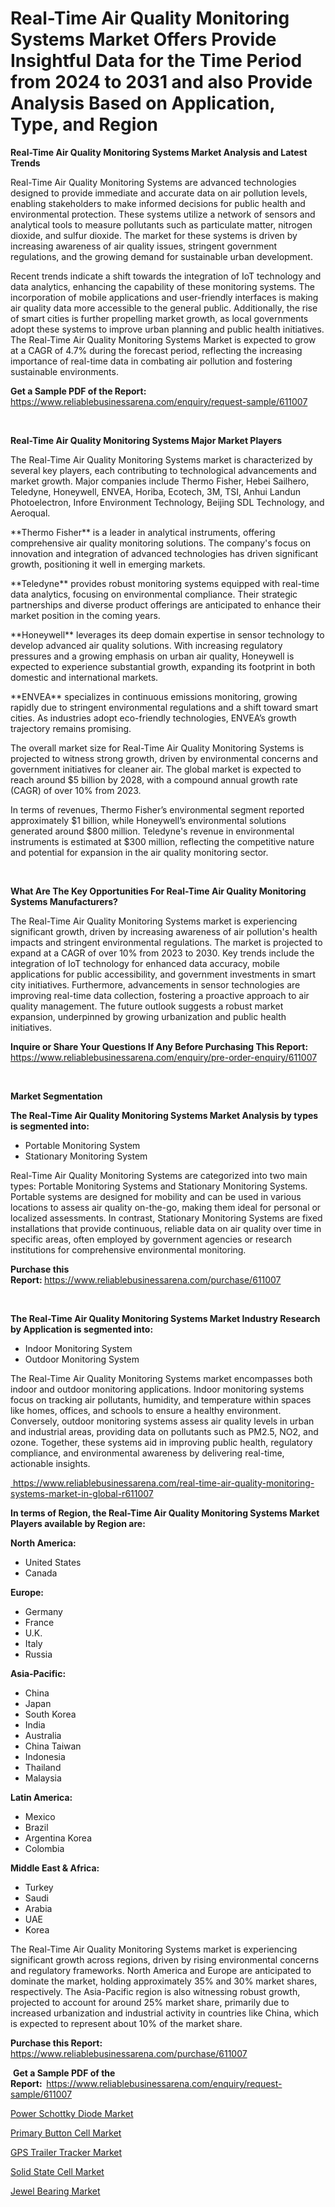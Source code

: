 <p><h1>Real-Time Air Quality Monitoring Systems Market Offers Provide Insightful Data for the Time Period from 2024 to 2031 and also Provide Analysis Based on Application, Type, and Region</h1></p><p><strong>Real-Time Air Quality Monitoring Systems Market Analysis and Latest Trends</strong></p>
<p><p>Real-Time Air Quality Monitoring Systems are advanced technologies designed to provide immediate and accurate data on air pollution levels, enabling stakeholders to make informed decisions for public health and environmental protection. These systems utilize a network of sensors and analytical tools to measure pollutants such as particulate matter, nitrogen dioxide, and sulfur dioxide. The market for these systems is driven by increasing awareness of air quality issues, stringent government regulations, and the growing demand for sustainable urban development. </p><p>Recent trends indicate a shift towards the integration of IoT technology and data analytics, enhancing the capability of these monitoring systems. The incorporation of mobile applications and user-friendly interfaces is making air quality data more accessible to the general public. Additionally, the rise of smart cities is further propelling market growth, as local governments adopt these systems to improve urban planning and public health initiatives. The Real-Time Air Quality Monitoring Systems Market is expected to grow at a CAGR of 4.7% during the forecast period, reflecting the increasing importance of real-time data in combating air pollution and fostering sustainable environments.</p></p>
<p><strong>Get a Sample PDF of the Report:&nbsp;</strong> <a href="https://www.reliablebusinessarena.com/enquiry/request-sample/611007?utm_campaign=1294&utm_medium=2&utm_source=Github&utm_content=ia&utm_term=29092024&utm_id=real-time-air-quality-monitoring-systems">https://www.reliablebusinessarena.com/enquiry/request-sample/611007</a></p>
<p>&nbsp;</p>
<p><strong>Real-Time Air Quality Monitoring Systems Major Market Players</strong></p>
<p><p>The Real-Time Air Quality Monitoring Systems market is characterized by several key players, each contributing to technological advancements and market growth. Major companies include Thermo Fisher, Hebei Sailhero, Teledyne, Honeywell, ENVEA, Horiba, Ecotech, 3M, TSI, Anhui Landun Photoelectron, Infore Environment Technology, Beijing SDL Technology, and Aeroqual.</p><p>**Thermo Fisher** is a leader in analytical instruments, offering comprehensive air quality monitoring solutions. The company's focus on innovation and integration of advanced technologies has driven significant growth, positioning it well in emerging markets. </p><p>**Teledyne** provides robust monitoring systems equipped with real-time data analytics, focusing on environmental compliance. Their strategic partnerships and diverse product offerings are anticipated to enhance their market position in the coming years.</p><p>**Honeywell** leverages its deep domain expertise in sensor technology to develop advanced air quality solutions. With increasing regulatory pressures and a growing emphasis on urban air quality, Honeywell is expected to experience substantial growth, expanding its footprint in both domestic and international markets.</p><p>**ENVEA** specializes in continuous emissions monitoring, growing rapidly due to stringent environmental regulations and a shift toward smart cities. As industries adopt eco-friendly technologies, ENVEA’s growth trajectory remains promising.</p><p>The overall market size for Real-Time Air Quality Monitoring Systems is projected to witness strong growth, driven by environmental concerns and government initiatives for cleaner air. The global market is expected to reach around $5 billion by 2028, with a compound annual growth rate (CAGR) of over 10% from 2023.</p><p>In terms of revenues, Thermo Fisher’s environmental segment reported approximately $1 billion, while Honeywell’s environmental solutions generated around $800 million. Teledyne's revenue in environmental instruments is estimated at $300 million, reflecting the competitive nature and potential for expansion in the air quality monitoring sector.</p></p>
<p>&nbsp;</p>
<p><strong>What Are The Key Opportunities For Real-Time Air Quality Monitoring Systems Manufacturers?</strong></p>
<p><p>The Real-Time Air Quality Monitoring Systems market is experiencing significant growth, driven by increasing awareness of air pollution's health impacts and stringent environmental regulations. The market is projected to expand at a CAGR of over 10% from 2023 to 2030. Key trends include the integration of IoT technology for enhanced data accuracy, mobile applications for public accessibility, and government investments in smart city initiatives. Furthermore, advancements in sensor technologies are improving real-time data collection, fostering a proactive approach to air quality management. The future outlook suggests a robust market expansion, underpinned by growing urbanization and public health initiatives.</p></p>
<p><strong>Inquire or Share Your Questions If Any Before Purchasing This Report:</strong> <a href="https://www.reliablebusinessarena.com/enquiry/pre-order-enquiry/611007?utm_campaign=1294&utm_medium=2&utm_source=Github&utm_content=ia&utm_term=29092024&utm_id=real-time-air-quality-monitoring-systems">https://www.reliablebusinessarena.com/enquiry/pre-order-enquiry/611007</a></p>
<p>&nbsp;</p>
<p><strong>Market Segmentation</strong></p>
<p><strong>The Real-Time Air Quality Monitoring Systems Market Analysis by types is segmented into:</strong></p>
<p><ul><li>Portable Monitoring System</li><li>Stationary Monitoring System</li></ul></p>
<p><p>Real-Time Air Quality Monitoring Systems are categorized into two main types: Portable Monitoring Systems and Stationary Monitoring Systems. Portable systems are designed for mobility and can be used in various locations to assess air quality on-the-go, making them ideal for personal or localized assessments. In contrast, Stationary Monitoring Systems are fixed installations that provide continuous, reliable data on air quality over time in specific areas, often employed by government agencies or research institutions for comprehensive environmental monitoring.</p></p>
<p><strong>Purchase this Report:&nbsp;</strong><a href="https://www.reliablebusinessarena.com/purchase/611007?utm_campaign=1294&utm_medium=2&utm_source=Github&utm_content=ia&utm_term=29092024&utm_id=real-time-air-quality-monitoring-systems">https://www.reliablebusinessarena.com/purchase/611007</a></p>
<p>&nbsp;</p>
<p><strong>The Real-Time Air Quality Monitoring Systems Market Industry Research by Application is segmented into:</strong></p>
<p><ul><li>Indoor Monitoring System</li><li>Outdoor Monitoring System</li></ul></p>
<p><p>The Real-Time Air Quality Monitoring Systems market encompasses both indoor and outdoor monitoring applications. Indoor monitoring systems focus on tracking air pollutants, humidity, and temperature within spaces like homes, offices, and schools to ensure a healthy environment. Conversely, outdoor monitoring systems assess air quality levels in urban and industrial areas, providing data on pollutants such as PM2.5, NO2, and ozone. Together, these systems aid in improving public health, regulatory compliance, and environmental awareness by delivering real-time, actionable insights.</p></p>
<p><a href="https://www.reliablebusinessarena.com/real-time-air-quality-monitoring-systems-market-in-global-r611007?utm_campaign=1294&utm_medium=2&utm_source=Github&utm_content=ia&utm_term=29092024&utm_id=real-time-air-quality-monitoring-systems">&nbsp;https://www.reliablebusinessarena.com/real-time-air-quality-monitoring-systems-market-in-global-r611007</a></p>
<p><strong>In terms of Region, the Real-Time Air Quality Monitoring Systems Market Players available by Region are:</strong></p>
<p>
    <p> <strong> North America: </strong>
        <ul>
            <li>United States</li>
            <li>Canada</li>
        </ul>
        </p> 
    <p> <strong> Europe: </strong>
        <ul>
            <li>Germany</li>
            <li>France</li>
            <li>U.K.</li>
            <li>Italy</li>
            <li>Russia</li>
        </ul>
        </p> 
    <p> <strong> Asia-Pacific: </strong>
        <ul>
            <li>China</li>
            <li>Japan</li>
            <li>South Korea</li>
            <li>India</li>
            <li>Australia</li>
            <li>China Taiwan</li>
            <li>Indonesia</li>
            <li>Thailand</li>
            <li>Malaysia</li>
        </ul>
        </p> 
    <p> <strong> Latin America: </strong>
        <ul>
            <li>Mexico</li>
            <li>Brazil</li>
            <li>Argentina Korea</li>
            <li>Colombia</li>
        </ul>
        </p> 
    <p> <strong> Middle East & Africa: </strong>
        <ul>
            <li>Turkey</li>
            <li>Saudi</li>
            <li>Arabia</li>
            <li>UAE</li>
            <li>Korea</li>
        </ul>
    </p>
    </p>
<p><p>The Real-Time Air Quality Monitoring Systems market is experiencing significant growth across regions, driven by rising environmental concerns and regulatory frameworks. North America and Europe are anticipated to dominate the market, holding approximately 35% and 30% market shares, respectively. The Asia-Pacific region is also witnessing robust growth, projected to account for around 25% market share, primarily due to increased urbanization and industrial activity in countries like China, which is expected to represent about 10% of the market share.</p></p>
<p><strong>Purchase this Report: </strong><a href="https://www.reliablebusinessarena.com/purchase/611007?utm_campaign=1294&utm_medium=2&utm_source=Github&utm_content=ia&utm_term=29092024&utm_id=real-time-air-quality-monitoring-systems">https://www.reliablebusinessarena.com/purchase/611007</a></p>
<p>&nbsp;<strong>Get a Sample PDF of the Report:&nbsp;&nbsp;</strong><a href="https://www.reliablebusinessarena.com/enquiry/request-sample/611007?utm_campaign=1294&utm_medium=2&utm_source=Github&utm_content=ia&utm_term=29092024&utm_id=real-time-air-quality-monitoring-systems">https://www.reliablebusinessarena.com/enquiry/request-sample/611007</a></p>
<p><strong></strong></p>
<p><p><a href="https://www.linkedin.com/pulse/power-schottky-diode-market-global-regional-analysis-focus-hzcbf?utm_campaign=1294&utm_medium=2&utm_source=Github&utm_content=ia&utm_term=29092024&utm_id=real-time-air-quality-monitoring-systems">Power Schottky Diode Market</a></p><p><a href="https://github.com/marloy8/Market-Research-Report-List-6/blob/main/primary-button-cell-market.md?utm_campaign=1294&utm_medium=2&utm_source=Github&utm_content=ia&utm_term=29092024&utm_id=real-time-air-quality-monitoring-systems">Primary Button Cell Market</a></p><p><a href="https://www.linkedin.com/pulse/unlocking-growth-potential-market-strategic-analysis-gps-wkeuf?utm_campaign=1294&utm_medium=2&utm_source=Github&utm_content=ia&utm_term=29092024&utm_id=real-time-air-quality-monitoring-systems">GPS Trailer Tracker Market</a></p><p><a href="https://issuu.com/reportprime-2/docs/solid-state-cell-market-size-2030.p_c3e0b4a2f72904?utm_campaign=1294&utm_medium=2&utm_source=Github&utm_content=ia&utm_term=29092024&utm_id=real-time-air-quality-monitoring-systems">Solid State Cell Market</a></p><p><a href="https://issuu.com/reportprime-2/docs/jewel-bearing-market-size-2030.pptx_ffe87f63c6861b?utm_campaign=1294&utm_medium=2&utm_source=Github&utm_content=ia&utm_term=29092024&utm_id=real-time-air-quality-monitoring-systems">Jewel Bearing Market</a></p></p>